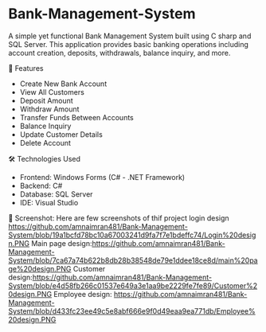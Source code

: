# Bank-Management-System

A simple yet functional Bank Management System built using C sharp and SQL Server. This application provides basic banking operations including account creation, deposits, withdrawals, balance inquiry, and more.

 🚀 Features

- Create New Bank Account
- View All Customers
- Deposit Amount
- Withdraw Amount
- Transfer Funds Between Accounts
- Balance Inquiry
- Update Customer Details
- Delete Account

🛠️ Technologies Used

- Frontend: Windows Forms (C# - .NET Framework)
- Backend: C#
- Database: SQL Server
- IDE: Visual Studio

 📸 Screenshot:
 Here are few screenshots of thif project
login design https://github.com/amnaimran481/Bank-Management-System/blob/19a1bcfd78bc10a67003241d9fa7f7e1bdeffc74/Login%20design.PNG
Main page design:https://github.com/amnaimran481/Bank-Management-System/blob/7ca67a74b622b8db28b38548de79e1ddee18ce8d/main%20page%20design.PNG
Customer design:https://github.com/amnaimran481/Bank-Management-System/blob/e4d58fb266c01537e649a3e1aa9be2229fe7fe89/Customer%20design.PNG
Employee design: https://github.com/amnaimran481/Bank-Management-System/blob/d433fc23ee49c5e8abf666e9f0d49eaa9ea771db/Employee%20design.PNG









 



